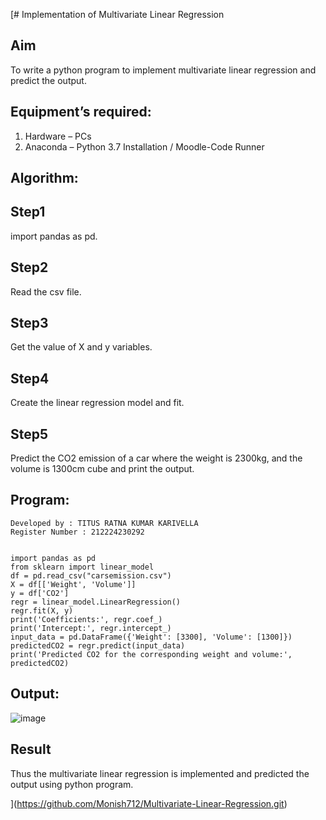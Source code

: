 [# Implementation of Multivariate Linear Regression
## Aim
To write a python program to implement multivariate linear regression and predict the output.
## Equipment’s required:
1.	Hardware – PCs
2.	Anaconda – Python 3.7 Installation / Moodle-Code Runner
## Algorithm:

## Step1
import pandas as pd.

## Step2
Read the csv file.

## Step3
Get the value of X and y variables.

## Step4
Create the linear regression model and fit.

## Step5
Predict the CO2 emission of a car where the weight is 2300kg, and the volume is 1300cm cube and print the output.


## Program:
```
Developed by : TITUS RATNA KUMAR KARIVELLA
Register Number : 212224230292


import pandas as pd
from sklearn import linear_model
df = pd.read_csv("carsemission.csv")
X = df[['Weight', 'Volume']]
y = df['CO2']
regr = linear_model.LinearRegression()
regr.fit(X, y)
print('Coefficients:', regr.coef_)
print('Intercept:', regr.intercept_)
input_data = pd.DataFrame({'Weight': [3300], 'Volume': [1300]})
predictedCO2 = regr.predict(input_data)
print('Predicted CO2 for the corresponding weight and volume:', predictedCO2)
```
## Output:

![image](https://github.com/user-attachments/assets/a1c5d216-0ae5-432e-86de-cbd211ea797d)


## Result
Thus the multivariate linear regression is implemented and predicted the output using python program.
  
](https://github.com/Monish712/Multivariate-Linear-Regression.git)
